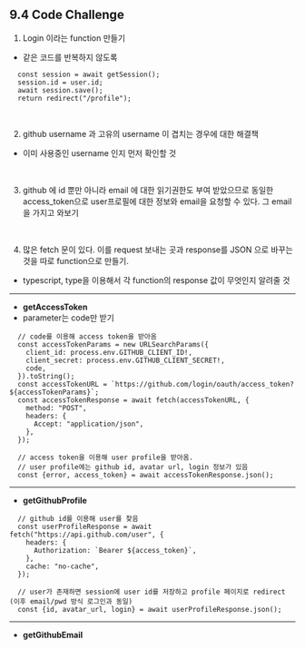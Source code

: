 ## 9.4 Code Challenge

1. Login 이라는 function 만들기

- 같은 코드를 반복하지 않도록

```
  const session = await getSession();
  session.id = user.id;
  await session.save();
  return redirect("/profile");
```

<br/>

2. github username 과 고유의 username 이 겹치는 경우에 대한 해결책

- 이미 사용중인 username 인지 먼저 확인할 것

<br/>

3. github 에 id 뿐만 아니라 email 에 대한 읽기권한도 부여 받았으므로 동일한 access_token으로
   user프로필에 대한 정보와 email을 요청할 수 있다. 그 email을 가지고 와보기

<br/>

4. 많은 fetch 문이 있다. 이를 request 보내는 곳과 response를 JSON 으로 바꾸는 것을 따로 function으로
   만들기.

- typescript, type을 이용해서 각 function의 response 값이 무엇인지 알려줄 것

---

- **getAccessToken**
- parameter는 code만 받기

```
  // code를 이용해 access token을 받아옴
  const accessTokenParams = new URLSearchParams({
    client_id: process.env.GITHUB_CLIENT_ID!,
    client_secret: process.env.GITHUB_CLIENT_SECRET!,
    code,
  }).toString();
  const accessTokenURL = `https://github.com/login/oauth/access_token?${accessTokenParams}`;
  const accessTokenResponse = await fetch(accessTokenURL, {
    method: "POST",
    headers: {
      Accept: "application/json",
    },
  });

  // access token을 이용해 user profile을 받아옴.
  // user profile에는 github id, avatar url, login 정보가 있음
  const {error, access_token} = await accessTokenResponse.json();
```

---

- **getGithubProfile**

```
  // github id를 이용해 user를 찾음
  const userProfileResponse = await fetch("https://api.github.com/user", {
    headers: {
      Authorization: `Bearer ${access_token}`,
    },
    cache: "no-cache",
  });

  // user가 존재하면 session에 user id를 저장하고 profile 페이지로 redirect (이후 email/pwd 방식 로그인과 동일)
  const {id, avatar_url, login} = await userProfileResponse.json();
```

---

- **getGithubEmail**
